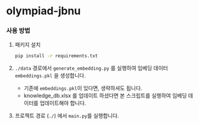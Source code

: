 # olympiad-jbnu

### 사용 방법
1. 패키지 설치
	```bash
	pip install -r requirements.txt
	```
2. `./data` 경로에서 `generate_embedding.py` 를 실행하여 임베딩 데이터 `embeddings.pkl` 을 생성합니다.
	- 기존에 `embeddings.pkl`이 있다면, 생략하셔도 됩니다.
	- knowledge_db.xlsx 를 업데이트 하셨다면 본 스크립트를 실행하여 임베딩 데이터를 업데이트해야 합니다. 
 
3. 프로젝트 경로 (`./`) 에서 `main.py`를 실행합니다.
